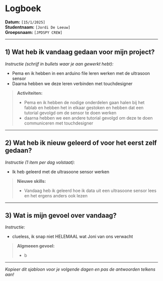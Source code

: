 # Logboek

**Datum:** `[15/1/2025]`  
**Studentnaam:** `[Jordi De Leeuw]`  
**Groepsnaam:** `[JPDSPY CREW]`

---

## 1) Wat heb ik vandaag gedaan voor mijn project?

_Instructie (schrijf in bullets waar je aan gewerkt hebt):_

- Pema en ik hebben in een arduino file leren werken met de ultrasoon sensor
- Daarna hebben we deze leren verbinden met touchdesigner

> **Activiteiten:**
>
> - Pema en ik hebben de nodige onderdelen gaan halen bij het fablab en hebben het in elkaar gestoken en hebben dat een tutorial gevolgd om de sensor te doen werken
> - daarna hebben we een andere tutorial gevolgd om deze te doen communiceren met touchdesigner

---

## 2) Wat heb ik nieuw geleerd of voor het eerst zelf gedaan?

_Instructie (1 item per dag volstaat):_

- Ik heb geleerd met de ultrasoone sensor werken

> **Nieuwe skills:**
>
> - Vandaag heb ik geleerd hoe ik data uit een ultrasoone sensor lees en het ergens anders ook lezen

---

## 3) Wat is mijn gevoel over vandaag?

_Instructie:_

- clueless, ik snap niet HELEMAAL wat Joni van ons verwacht

> **Algmeeen gevoel:**
>
> - b

---

_Kopieer dit sjabloon voor je volgende dagen en pas de antwoorden telkens aan!_
